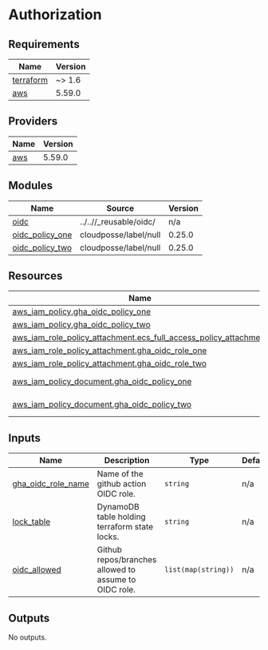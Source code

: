 # Authorization

<!-- BEGIN_TF_DOCS -->
## Requirements

| Name | Version |
|------|---------|
| <a name="requirement_terraform"></a> [terraform](#requirement\_terraform) | ~> 1.6 |
| <a name="requirement_aws"></a> [aws](#requirement\_aws) | 5.59.0 |

## Providers

| Name | Version |
|------|---------|
| <a name="provider_aws"></a> [aws](#provider\_aws) | 5.59.0 |

## Modules

| Name | Source | Version |
|------|--------|---------|
| <a name="module_oidc"></a> [oidc](#module\_oidc) | ../..//_reusable/oidc/ | n/a |
| <a name="module_oidc_policy_one"></a> [oidc\_policy\_one](#module\_oidc\_policy\_one) | cloudposse/label/null | 0.25.0 |
| <a name="module_oidc_policy_two"></a> [oidc\_policy\_two](#module\_oidc\_policy\_two) | cloudposse/label/null | 0.25.0 |

## Resources

| Name | Type |
|------|------|
| [aws_iam_policy.gha_oidc_policy_one](https://registry.terraform.io/providers/hashicorp/aws/5.59.0/docs/resources/iam_policy) | resource |
| [aws_iam_policy.gha_oidc_policy_two](https://registry.terraform.io/providers/hashicorp/aws/5.59.0/docs/resources/iam_policy) | resource |
| [aws_iam_role_policy_attachment.ecs_full_access_policy_attachment](https://registry.terraform.io/providers/hashicorp/aws/5.59.0/docs/resources/iam_role_policy_attachment) | resource |
| [aws_iam_role_policy_attachment.gha_oidc_role_one](https://registry.terraform.io/providers/hashicorp/aws/5.59.0/docs/resources/iam_role_policy_attachment) | resource |
| [aws_iam_role_policy_attachment.gha_oidc_role_two](https://registry.terraform.io/providers/hashicorp/aws/5.59.0/docs/resources/iam_role_policy_attachment) | resource |
| [aws_iam_policy_document.gha_oidc_policy_one](https://registry.terraform.io/providers/hashicorp/aws/5.59.0/docs/data-sources/iam_policy_document) | data source |
| [aws_iam_policy_document.gha_oidc_policy_two](https://registry.terraform.io/providers/hashicorp/aws/5.59.0/docs/data-sources/iam_policy_document) | data source |

## Inputs

| Name | Description | Type | Default | Required |
|------|-------------|------|---------|:--------:|
| <a name="input_gha_oidc_role_name"></a> [gha\_oidc\_role\_name](#input\_gha\_oidc\_role\_name) | Name of the github action OIDC role. | `string` | n/a | yes |
| <a name="input_lock_table"></a> [lock\_table](#input\_lock\_table) | DynamoDB table holding terraform state locks. | `string` | n/a | yes |
| <a name="input_oidc_allowed"></a> [oidc\_allowed](#input\_oidc\_allowed) | Github repos/branches allowed to assume to OIDC role. | `list(map(string))` | n/a | yes |

## Outputs

No outputs.
<!-- END_TF_DOCS -->